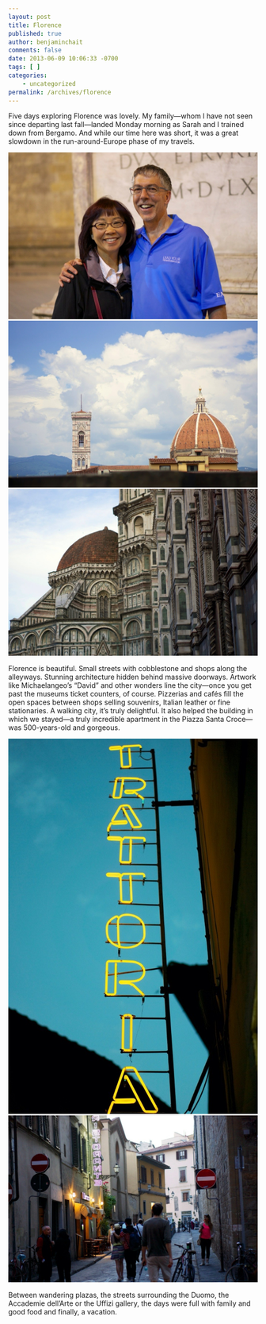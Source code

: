 ```yaml
---
layout: post
title: Florence
published: true
author: benjaminchait
comments: false
date: 2013-06-09 10:06:33 -0700
tags: [ ]
categories:
    - uncategorized
permalink: /archives/florence
---
```

Five days exploring Florence was lovely. My family—whom I have not seen since departing last fall—landed Monday morning as Sarah and I trained down from Bergamo. And while our time here was short, it was a great slowdown in the run-around-Europe phase of my travels.


![Parents][1]
![The Duomo (Florence Cathedral), from Uffizi][2]
![The Duomo (Florence Cathedral)][3]

Florence is beautiful. Small streets with cobblestone and shops along the alleyways. Stunning architecture hidden behind massive doorways. Artwork like Michaelangeo’s “David” and other wonders line the city—once you get past the museums ticket counters, of course. Pizzerias and cafés fill the open spaces between shops selling souvenirs, Italian leather or fine stationaries. A walking city, it’s truly delightful. It also helped the building in which we stayed—a truly incredible apartment in the Piazza Santa Croce—was 500-years-old and gorgeous.


![Trattoria][4]
![Street][5]

Between wandering plazas, the streets surrounding the Duomo, the Accademie dell’Arte or the Uffizi gallery, the days were full with family and good food and finally, a vacation.

 [1]: /wp-content/uploads/media/img/2013/06-wp/20130614-220227.jpg
 [2]: /wp-content/uploads/media/img/2013/06-wp/20130614-220236.jpg
 [3]: /wp-content/uploads/media/img/2013/06-wp/20130614-220247.jpg
 [4]: /wp-content/uploads/media/img/2013/06-wp/20130614-220302.jpg
 [5]: /wp-content/uploads/media/img/2013/06-wp/20130614-220309.jpg
